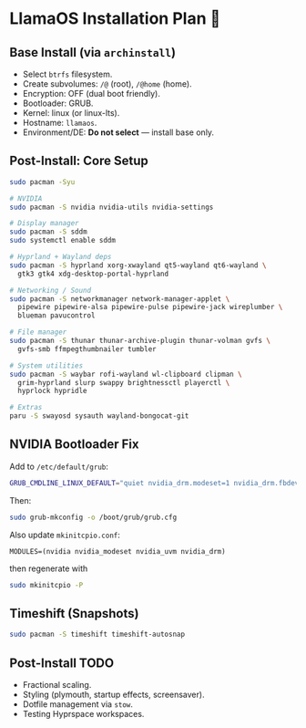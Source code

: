 # LlamaOS Installation Plan 🦙

## Base Install (via `archinstall`)
- Select `btrfs` filesystem.
- Create subvolumes: `/@` (root), `/@home` (home).
- Encryption: OFF (dual boot friendly).
- Bootloader: GRUB.
- Kernel: linux (or linux-lts).
- Hostname: `llamaos`.
- Environment/DE: **Do not select** — install base only.

## Post-Install: Core Setup

```bash
sudo pacman -Syu

# NVIDIA
sudo pacman -S nvidia nvidia-utils nvidia-settings

# Display manager
sudo pacman -S sddm
sudo systemctl enable sddm

# Hyprland + Wayland deps
sudo pacman -S hyprland xorg-xwayland qt5-wayland qt6-wayland \
  gtk3 gtk4 xdg-desktop-portal-hyprland

# Networking / Sound
sudo pacman -S networkmanager network-manager-applet \
  pipewire pipewire-alsa pipewire-pulse pipewire-jack wireplumber \
  blueman pavucontrol

# File manager
sudo pacman -S thunar thunar-archive-plugin thunar-volman gvfs \
  gvfs-smb ffmpegthumbnailer tumbler

# System utilities
sudo pacman -S waybar rofi-wayland wl-clipboard clipman \
  grim-hyprland slurp swappy brightnessctl playerctl \
  hyprlock hypridle

# Extras
paru -S swayosd sysauth wayland-bongocat-git
```

## NVIDIA Bootloader Fix
Add to `/etc/default/grub`:
```bash
GRUB_CMDLINE_LINUX_DEFAULT="quiet nvidia_drm.modeset=1 nvidia_drm.fbdev=1"
```

Then:
```bash
sudo grub-mkconfig -o /boot/grub/grub.cfg
```

Also update `mkinitcpio.conf`:
```
MODULES=(nvidia nvidia_modeset nvidia_uvm nvidia_drm)
```
then regenerate with 
```bash
sudo mkinitcpio -P
```

## Timeshift (Snapshots)
```bash
sudo pacman -S timeshift timeshift-autosnap
```

## Post-Install TODO
- Fractional scaling.
- Styling (plymouth, startup effects, screensaver).
- Dotfile management via `stow`.
- Testing Hyprspace workspaces.

